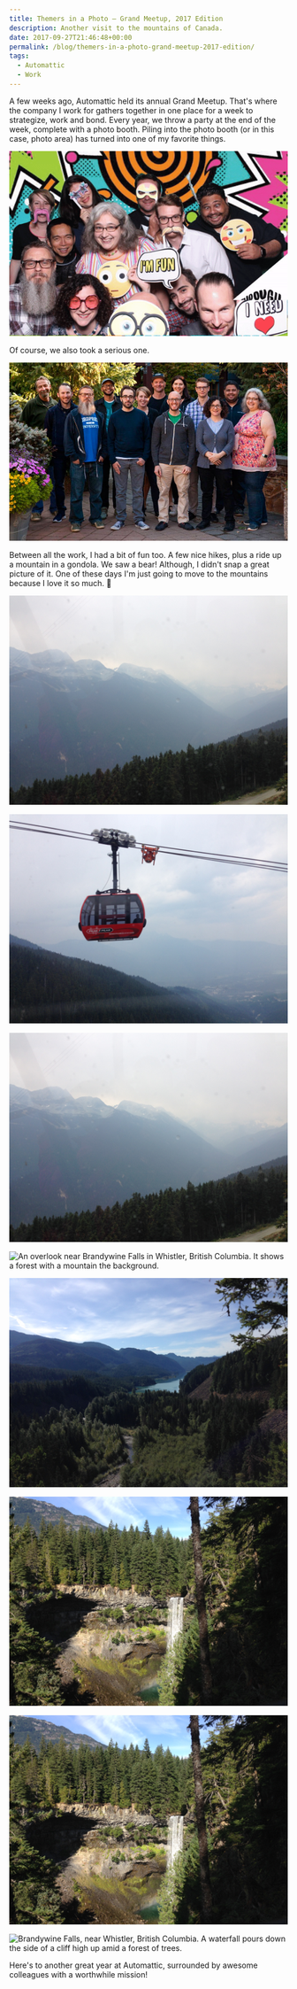 ```yaml
---
title: Themers in a Photo – Grand Meetup, 2017 Edition
description: Another visit to the mountains of Canada.
date: 2017-09-27T21:46:48+00:00
permalink: /blog/themers-in-a-photo-grand-meetup-2017-edition/
tags:
  - Automattic
  - Work
---
```


A few weeks ago, Automattic held its annual Grand Meetup. That's where the company I work for gathers together in one place for a week to strategize, work and bond. Every year, we throw a party at the end of the week, complete with a photo booth. Piling into the photo booth (or in this case, photo area) has turned into one of my favorite things.

![Many themers posting in a photo both, holding signs, silly props and wearing funny masks and faces.](./grandmeetup2017-2.gif)

Of course, we also took a serious one.

![Group photo of the Automatic Theme Team, 13 people standing in front of trees smiling.](./grandmeetup2017-3.jpg)

Between all the work, I had a bit of fun too. A few nice hikes, plus a ride up a mountain in a gondola. We saw a bear! Although, I didn't snap a great picture of it. One of these days I'm just going to move to the mountains because I love it so much. 🙂

![The fog sets in on a mountain, on one of the peaks while trees line a forest below.](./grandmeetup2017-4.jpg)

![A red ski left in the sky, with a forest of trees in the background.](./grandmeetup2017-5.jpg)

![People standing on a podiums, like at the Olympics, with the rings in the background.](./grandmeetup2017-6.jpg)

![An overlook near Brandywine Falls in Whistler, British Columbia. It shows a forest with a mountain the background.](./grandmeetup2017-7.jpg)

![Daisy Lake, near Whistler, British Columbia.](./grandmeetup2017-8.jpg)

![Brandywine Falls, near Whistler, British Columbia. A waterfall pours down the side of a cliff amid a forest of trees.](./grandmeetup2017-9.jpg)

![Daisy Lake, near Whistler, British Columbia. The lake is peeking between a forst of trees.](./grandmeetup2017-10.jpg)

![Brandywine Falls, near Whistler, British Columbia. A waterfall pours down the side of a cliff high up amid a forest of trees.](./grandmeetup2017-11.jpg)

Here's to another great year at Automattic, surrounded by awesome colleagues with a worthwhile mission!
